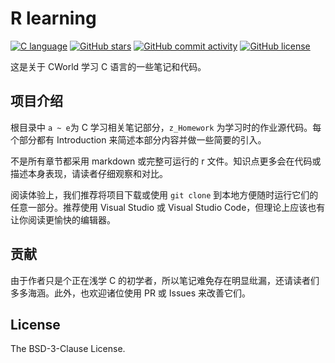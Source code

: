 # R learning

[![C language](https://img.shields.io/badge/C-00599C?style=for-the-badge&logo=c&logoColor=white)](#)
[![GitHub stars](https://img.shields.io/github/stars/cworld1/c-learning?style=flat-square)](https://github.com/cworld1/c-learning/)
[![GitHub commit activity](https://img.shields.io/github/commit-activity/y/cworld1/c-learning?label=commits&style=flat-square)](https://github.com/cworld1/c-learning/commits/)
[![GitHub license](https://img.shields.io/github/license/cworld1/c-learning?style=flat-square)](https://github.com/cworld1/c-learning/)

这是关于 CWorld 学习 C 语言的一些笔记和代码。

## 项目介绍

根目录中 `a ~ e`为 C 学习相关笔记部分，`z_Homework` 为学习时的作业源代码。每个部分都有 Introduction 来简述本部分内容并做一些简要的引入。

不是所有章节都采用 markdown 或完整可运行的 r 文件。知识点更多会在代码或描述本身表现，请读者仔细观察和对比。

阅读体验上，我们推荐将项目下载或使用 `git clone` 到本地方便随时运行它们的任意一部分。推荐使用 Visual Studio 或 Visual Studio Code，但理论上应该也有让你阅读更愉快的编辑器。

## 贡献

由于作者只是个正在浅学 C 的初学者，所以笔记难免存在明显纰漏，还请读者们多多海涵。此外，也欢迎诸位使用 PR 或 Issues 来改善它们。

## License

The BSD-3-Clause License.